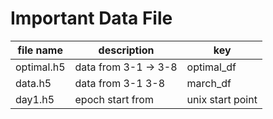 # Important Data File

|file name|description|key|
|----|----|----|
|optimal.h5|data from 3-1 -> 3-8 |optimal_df|
|data.h5|data from 3-1 3-8|march_df|
|day1.h5|epoch start from | unix start point|